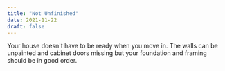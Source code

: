 ```yaml
---
title: "Not Unfinished"
date: 2021-11-22
draft: false
---
```


Your house doesn't have to be ready when you move in. The walls can be unpainted and cabinet doors missing but your foundation and framing should be in good order.
